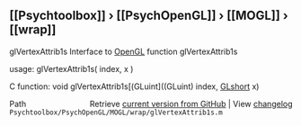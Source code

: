 ## [[Psychtoolbox]] &#8250; [[PsychOpenGL]] &#8250; [[MOGL]] &#8250; [[wrap]]

glVertexAttrib1s  Interface to [OpenGL](OpenGL) function glVertexAttrib1s  
  
usage:  glVertexAttrib1s( index, x )  
  
C function:  void glVertexAttrib1s[(GLuint]((GLuint) index, [GLshort](GLshort) x)  




<div class="code_header" style="text-align:right;">
  <span style="float:left;">Path&nbsp;&nbsp;</span> <span class="counter">Retrieve <a href=
  "https://raw.github.com/Psychtoolbox-3/Psychtoolbox-3/beta/Psychtoolbox/PsychOpenGL/MOGL/wrap/glVertexAttrib1s.m">current version from GitHub</a> | View <a href=
  "https://github.com/Psychtoolbox-3/Psychtoolbox-3/commits/beta/Psychtoolbox/PsychOpenGL/MOGL/wrap/glVertexAttrib1s.m">changelog</a></span>
</div>
<div class="code">
  <code>Psychtoolbox/PsychOpenGL/MOGL/wrap/glVertexAttrib1s.m</code>
</div>

